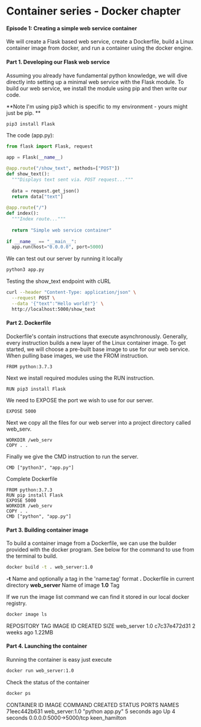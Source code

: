 # Container series - Docker chapter

#### Episode 1: Creating a simple web service container

We will create a Flask based web service, create a Dockerfile, build a Linux container image from docker, and run a container using the docker engine.

#### Part 1. Developing our Flask web service
Assuming you already have fundamental python knowledge, we will dive directly into setting up a minimal web service with the Flask module. To build our web 
service, we install the module using pip and then write our code.

**Note I'm using pip3 which is specific to my environment - yours might just be pip. **

```bash
pip3 install Flask
```

The code (app.py):

```python
from flask import Flask, request

app = Flask(__name__)

@app.route("/show_text", methods=["POST"])
def show_text():
  """Displays text sent via. POST request..."""
  
  data = request.get_json()
  return data["text"]
  
@app.route("/")
def index():
  """Index route..."""
  
  return "Simple web service container"
  
if __name__ == "__main__":
  app.run(host="0.0.0.0", port=5000)

````

We can test out our server by running it locally

```bash
python3 app.py
```

Testing the show_text endpoint with cURL

```bash
curl --header "Content-Type: application/json" \
  --request POST \
  --data '{"text":"Hello world!"}' \
  http://localhost:5000/show_text
```

#### Part 2. Dockerfile
Dockerfile's contain instructions that execute asynchronously. Generally, every instruction builds a new layer of the Linux container image. To get started,
we will choose a pre-built base image to use for our web service. When pulling base images, we use the FROM instruction.

```
FROM python:3.7.3
```

Next we install required modules using the RUN instruction.

```
RUN pip3 install Flask
```

We need to EXPOSE the port we wish to use for our server.

```
EXPOSE 5000
```

Next we copy all the files for our web server into a project directory called web_serv.

```
WORKDIR /web_serv
COPY . .
```

Finally we give the CMD instruction to run the server.

```
CMD ["python3", "app.py"]
```

Complete Dockerfile

```
FROM python:3.7.3
RUN pip install Flask
EXPOSE 5000
WORKDIR /web_serv
COPY . .
CMD ["python", "app.py"]
```

#### Part 3. Building container image
To build a container image from a Dockerfile, we can use the builder provided with the docker program. See below for the command to use from 
the terminal to build.

```bash
docker build -t . web_server:1.0
```

**-t** Name and optionally a tag in the 'name:tag' format
**.** Dockerfile in current directory
**web_server** Name of image
**1.0** Tag

If we run the image list command we can find it stored in our local docker registry.

```bash
docker image ls
```
REPOSITORY          TAG                 IMAGE ID            CREATED             SIZE
web_server          1.0                 c7c37e472d31        2 weeks ago         1.22MB

#### Part 4. Launching the container
Running the container is easy just execute

```bash
docker run web_server:1.0
```

Check the status of the container

```bash
docker ps
```

CONTAINER ID        IMAGE                                   COMMAND             CREATED             STATUS              PORTS                    NAMES
71eec442b631        web_server:1.0                          "python app.py"     5 seconds ago       Up 4 seconds        0.0.0.0:5000->5000/tcp   keen_hamilton
